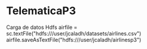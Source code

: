 # TelematicaP3

Carga de datos Hdfs
airfile = sc.textFile("hdfs:///user/jcaladh/datasets/airlines.csv")
airfile.saveAsTextFile("hdfs:///user/jcaladh/airlinesp3")